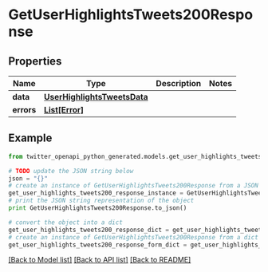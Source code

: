 # GetUserHighlightsTweets200Response


## Properties

Name | Type | Description | Notes
------------ | ------------- | ------------- | -------------
**data** | [**UserHighlightsTweetsData**](UserHighlightsTweetsData.md) |  | 
**errors** | [**List[Error]**](Error.md) |  | 

## Example

```python
from twitter_openapi_python_generated.models.get_user_highlights_tweets200_response import GetUserHighlightsTweets200Response

# TODO update the JSON string below
json = "{}"
# create an instance of GetUserHighlightsTweets200Response from a JSON string
get_user_highlights_tweets200_response_instance = GetUserHighlightsTweets200Response.from_json(json)
# print the JSON string representation of the object
print GetUserHighlightsTweets200Response.to_json()

# convert the object into a dict
get_user_highlights_tweets200_response_dict = get_user_highlights_tweets200_response_instance.to_dict()
# create an instance of GetUserHighlightsTweets200Response from a dict
get_user_highlights_tweets200_response_form_dict = get_user_highlights_tweets200_response.from_dict(get_user_highlights_tweets200_response_dict)
```
[[Back to Model list]](../README.md#documentation-for-models) [[Back to API list]](../README.md#documentation-for-api-endpoints) [[Back to README]](../README.md)


